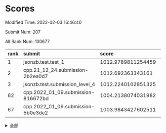 # Scores

Modified Time: 2022-02-03 16:46:40

Submit Num: 207

All Rank Num: 130677

| rank |               submit               |       score        |       sigma        | pk_num |
| :--- | :--------------------------------- | :----------------- | :----------------- | :----- |
| 1    | jsonzb.test.test_1                 | 1012.9789811254459 | 0.8125408007851368 | 2521   |
| 2    | cpp.21_12_24.submission-2b2ea0d7   | 1012.692363343161  | 0.8026593172235039 | 2527   |
| 3    | jsonzb.test.submission_level_4     | 1012.2240102851325 | 0.8160287935047488 | 2526   |
| 62   | cpp.2022_01_09.submission-816672bd | 1004.2138074031982 | 0.7070058197092307 | 2522   |
| 67   | cpp.2022_01_09.submission-5b0e3de2 | 1003.9843427602511 | 0.7104650320518445 | 2527   |


<details>
<summary>全部</summary>

| rank |                 submit                 |       score        |       sigma        | pk_num |
| :--- | :------------------------------------- | :----------------- | :----------------- | :----- |
| 1    | jsonzb.test.test_1                     | 1012.9789811254459 | 0.8125408007851368 | 2521   |
| 2    | cpp.21_12_24.submission-2b2ea0d7       | 1012.692363343161  | 0.8026593172235039 | 2527   |
| 3    | jsonzb.test.submission_level_4         | 1012.2240102851325 | 0.8160287935047488 | 2526   |
| 4    | gobigger.level_3.submission_level_3_19 | 1011.9368443484451 | 0.763892508438016  | 2523   |
| 5    | gobigger.level_3.submission_level_3_33 | 1011.5252370182192 | 0.7856423966451435 | 2529   |
| 6    | gobigger.level_3.submission_level_3_18 | 1011.4406985315336 | 0.7733048513770776 | 2529   |
| 7    | gobigger.level_3.submission_level_3_13 | 1011.2382377742764 | 0.7741216319158967 | 2524   |
| 8    | gobigger.level_3.submission_level_3_25 | 1011.1895317291456 | 0.771875107800948  | 2524   |
| 9    | gobigger.level_3.submission_level_3_4  | 1011.126922260986  | 0.7599208258539127 | 2530   |
| 10   | gobigger.level_3.submission_level_3_32 | 1011.1044253096006 | 0.7756399705242306 | 2525   |
| 11   | gobigger.level_3.submission_level_3_9  | 1010.9670997016365 | 0.7862967988195281 | 2525   |
| 12   | gobigger.level_3.submission_level_3_3  | 1010.8938573268392 | 0.788625635370522  | 2525   |
| 13   | gobigger.level_3.submission_level_3_30 | 1010.7699534805248 | 0.7675619436298083 | 2522   |
| 14   | gobigger.level_3.submission_level_3_14 | 1010.761621032367  | 0.7630184656730644 | 2530   |
| 15   | gobigger.level_3.submission_level_3_49 | 1010.6406581946179 | 0.7866486447998134 | 2526   |
| 16   | gobigger.level_3.submission_level_3_46 | 1010.6038326803122 | 0.7709928793018971 | 2529   |
| 17   | gobigger.level_3.submission_level_3_26 | 1010.4839813233865 | 0.760530297767275  | 2523   |
| 18   | gobigger.level_3.submission_level_3_38 | 1010.4731418527717 | 0.7514894404315204 | 2524   |
| 19   | gobigger.level_3.submission_level_3_48 | 1010.4420906828367 | 0.7546190280363921 | 2525   |
| 20   | gobigger.level_3.submission_level_3_29 | 1010.350116282106  | 0.7634217653596496 | 2523   |
| 21   | gobigger.level_3.submission_level_3_34 | 1010.3045808980338 | 0.7735820249021197 | 2526   |
| 22   | gobigger.level_3.submission_level_3_35 | 1010.2971686778752 | 0.7845615062135838 | 2527   |
| 23   | gobigger.level_3.submission_level_3_20 | 1010.194211514093  | 0.752689988035912  | 2529   |
| 24   | gobigger.level_3.submission_level_3_31 | 1010.1010090392973 | 0.7651285922202421 | 2528   |
| 25   | gobigger.level_3.submission_level_3_44 | 1010.0922170448978 | 0.7655279025330677 | 2529   |
| 26   | gobigger.level_3.submission_level_3_27 | 1010.0711151075421 | 0.749510257121526  | 2523   |
| 27   | gobigger.level_3.submission_level_3_21 | 1010.0563117950421 | 0.7546170269550164 | 2526   |
| 28   | gobigger.level_3.submission_level_3_47 | 1010.0392238444086 | 0.7618734406285256 | 2520   |
| 29   | gobigger.level_3.submission_level_3_12 | 1009.9582478848062 | 0.7570907595590695 | 2530   |
| 30   | gobigger.level_3.submission_level_3_28 | 1009.8647424994698 | 0.7691216817432295 | 2527   |
| 31   | gobigger.level_3.submission_level_3_6  | 1009.7569785041651 | 0.7433397645194659 | 2528   |
| 32   | gobigger.level_3.submission_level_3_0  | 1009.7181302726045 | 0.7514917255767386 | 2525   |
| 33   | gobigger.level_3.submission_level_3_22 | 1009.7008752538428 | 0.7542031237279635 | 2524   |
| 34   | gobigger.level_3.submission_level_3_36 | 1009.6908744795509 | 0.7661553002319349 | 2522   |
| 35   | gobigger.level_3.submission_level_3_15 | 1009.6850953072072 | 0.7626347754836337 | 2523   |
| 36   | gobigger.level_3.submission_level_3_40 | 1009.672469700103  | 0.7555149703169528 | 2524   |
| 37   | gobigger.level_3.submission_level_3_16 | 1009.6461585043702 | 0.7346738828142978 | 2521   |
| 38   | gobigger.level_3.submission_level_3_43 | 1009.6458419977527 | 0.7692740163000891 | 2522   |
| 39   | gobigger.level_3.submission_level_3_17 | 1009.6370054659266 | 0.7732419082787947 | 2524   |
| 40   | gobigger.level_3.submission_level_3_7  | 1009.4725325017124 | 0.7683199641692449 | 2528   |
| 41   | gobigger.level_3.submission_level_3_45 | 1009.3272931610124 | 0.7431508405790166 | 2526   |
| 42   | gobigger.level_3.submission_level_3_1  | 1009.2828469607941 | 0.741922241668583  | 2521   |
| 43   | gobigger.level_3.submission_level_3_41 | 1009.1841768871093 | 0.742470787388103  | 2522   |
| 44   | gobigger.level_3.submission_level_3_10 | 1009.1557054914466 | 0.7612577823132873 | 2527   |
| 45   | gobigger.level_3.submission_level_3_23 | 1009.1222750483203 | 0.7528187744734819 | 2524   |
| 46   | gobigger.level_3.submission_level_3_37 | 1009.1099652563314 | 0.7607814515215138 | 2526   |
| 47   | gobigger.level_3.submission_level_3_2  | 1009.0207531557126 | 0.7562933786411095 | 2523   |
| 48   | gobigger.level_3.submission_level_3_5  | 1008.6967396061482 | 0.7716237835839133 | 2527   |
| 49   | gobigger.level_3.submission_level_3_42 | 1008.642960082977  | 0.7397017089759734 | 2525   |
| 50   | gobigger.level_3.submission_level_3_11 | 1008.5758478655807 | 0.759799336134833  | 2524   |
| 51   | gobigger.level_3.submission_level_3_39 | 1008.5364057840479 | 0.7465673846420366 | 2524   |
| 52   | gobigger.level_3.submission_level_3_24 | 1008.4861444474751 | 0.7622583147293963 | 2516   |
| 53   | gobigger.level_3.submission_level_3_8  | 1008.1711524817689 | 0.7526440695938499 | 2525   |
| 54   | gobigger.level_1.submission_level_1_32 | 1005.4046923858987 | 0.7293395286933322 | 2525   |
| 55   | gobigger.level_1.submission_level_1_21 | 1004.8552086667285 | 0.7303317877668379 | 2522   |
| 56   | gobigger.level_1.submission_level_1_5  | 1004.6736265187208 | 0.7304276630105251 | 2524   |
| 57   | gobigger.level_1.submission_level_1_31 | 1004.3916695590679 | 0.7112893676618898 | 2526   |
| 58   | gobigger.level_1.submission_level_1_15 | 1004.3892263029929 | 0.731035976368823  | 2527   |
| 59   | gobigger.level_1.submission_level_1_18 | 1004.374678602438  | 0.7276282652488859 | 2527   |
| 60   | gobigger.level_1.submission_level_1_10 | 1004.2900480280001 | 0.7168576946838093 | 2530   |
| 61   | gobigger.level_1.submission_level_1_6  | 1004.2471940960706 | 0.7328819650505815 | 2527   |
| 62   | cpp.2022_01_09.submission-816672bd     | 1004.2138074031982 | 0.7070058197092307 | 2522   |
| 63   | gobigger.level_1.submission_level_1_4  | 1004.2033513558731 | 0.7182341801336352 | 2525   |
| 64   | gobigger.level_1.submission_level_1_40 | 1004.199760082046  | 0.7233623253632203 | 2522   |
| 65   | gobigger.level_1.submission_level_1_8  | 1004.1034234791413 | 0.7162586485708826 | 2530   |
| 66   | gobigger.level_1.submission_level_1_42 | 1003.9937370844358 | 0.7128910445608201 | 2522   |
| 67   | cpp.2022_01_09.submission-5b0e3de2     | 1003.9843427602511 | 0.7104650320518445 | 2527   |
| 68   | gobigger.level_1.submission_level_1_24 | 1003.9128860047413 | 0.7124720405002805 | 2528   |
| 69   | gobigger.level_1.submission_level_1_16 | 1003.8855219680192 | 0.7187677112361754 | 2522   |
| 70   | gobigger.level_1.submission_level_1_7  | 1003.884876422244  | 0.7162359907165915 | 2521   |
| 71   | gobigger.level_1.submission_level_1_26 | 1003.8737247212986 | 0.7055995732237011 | 2527   |
| 72   | gobigger.level_1.submission_level_1_9  | 1003.7626678492244 | 0.7141616747288759 | 2525   |
| 73   | gobigger.level_1.submission_level_1_29 | 1003.7417605221052 | 0.7139941729912451 | 2525   |
| 74   | gobigger.level_1.submission_level_1_28 | 1003.7301906362391 | 0.7138915940343938 | 2527   |
| 75   | gobigger.level_1.submission_level_1_11 | 1003.4553491920233 | 0.702527307601574  | 2525   |
| 76   | gobigger.level_1.submission_level_1_48 | 1003.4542691942647 | 0.7189282852783914 | 2529   |
| 77   | gobigger.level_1.submission_level_1_20 | 1003.4400032346088 | 0.7252869231633211 | 2527   |
| 78   | gobigger.level_1.submission_level_1_23 | 1003.3685998185306 | 0.7193846422601825 | 2525   |
| 79   | gobigger.level_1.submission_level_1_41 | 1003.3522335956501 | 0.7156069602384723 | 2521   |
| 80   | gobigger.level_1.submission_level_1_49 | 1003.3131514927512 | 0.7217464897242497 | 2526   |
| 81   | gobigger.level_1.submission_level_1_36 | 1003.2730992389631 | 0.7129558962422646 | 2524   |
| 82   | gobigger.level_1.submission_level_1_37 | 1003.269256164441  | 0.7166165567217716 | 2528   |
| 83   | gobigger.level_1.submission_level_1_38 | 1003.2607277207926 | 0.7147148790183256 | 2528   |
| 84   | gobigger.level_1.submission_level_1_1  | 1003.1546980474351 | 0.70987967623078   | 2525   |
| 85   | gobigger.level_1.submission_level_1_27 | 1003.1484144331622 | 0.7122503633546492 | 2521   |
| 86   | gobigger.level_1.submission_level_1_12 | 1003.1258160480795 | 0.715125710605956  | 2525   |
| 87   | gobigger.level_1.submission_level_1_30 | 1003.1252873629252 | 0.7221522855347654 | 2527   |
| 88   | gobigger.level_1.submission_level_1_43 | 1003.0898745142296 | 0.7085540509758051 | 2532   |
| 89   | gobigger.level_1.submission_level_1_34 | 1003.0759738781504 | 0.7161765598613877 | 2526   |
| 90   | gobigger.level_1.submission_level_1_13 | 1003.0702769514137 | 0.7161481438358293 | 2524   |
| 91   | gobigger.level_1.submission_level_1_45 | 1003.0549860244289 | 0.7188854296318987 | 2524   |
| 92   | gobigger.level_1.submission_level_1_35 | 1003.0220238609708 | 0.7319824916649095 | 2526   |
| 93   | gobigger.level_1.submission_level_1_14 | 1002.9696876015414 | 0.7063562025737289 | 2524   |
| 94   | gobigger.level_1.submission_level_1_46 | 1002.9422857005912 | 0.7121881670915623 | 2526   |
| 95   | gobigger.level_1.submission_level_1_47 | 1002.8625002265645 | 0.7169554468422763 | 2530   |
| 96   | gobigger.level_1.submission_level_1_2  | 1002.76702645238   | 0.7097663544214613 | 2525   |
| 97   | gobigger.level_1.submission_level_1_19 | 1002.6979706674447 | 0.7155380566387861 | 2521   |
| 98   | gobigger.level_1.submission_level_1_25 | 1002.6937267078072 | 0.7084672545791806 | 2526   |
| 99   | gobigger.level_1.submission_level_1_39 | 1002.642642576765  | 0.7147948418505966 | 2527   |
| 100  | gobigger.level_1.submission_level_1_0  | 1002.602981413246  | 0.7125372469591718 | 2521   |
| 101  | gobigger.level_1.submission_level_1_33 | 1002.5823099728949 | 0.7051490738369484 | 2522   |
| 102  | gobigger.level_1.submission_level_1_22 | 1002.4709040416785 | 0.7221070413518962 | 2525   |
| 103  | gobigger.level_1.submission_level_1_17 | 1002.3925389351748 | 0.7180486718574544 | 2518   |
| 104  | gobigger.level_1.submission_level_1_3  | 1002.1377998396213 | 0.7152737812812845 | 2520   |
| 105  | gobigger.level_1.submission_level_1_44 | 1001.8621717353248 | 0.711474094523732  | 2525   |
| 106  | gobigger.random.submission_random_5    | 996.8314798664696  | 0.7069866693845773 | 2526   |
| 107  | gobigger.random.submission_random_12   | 996.8073546502367  | 0.7054590200767246 | 2527   |
| 108  | gobigger.random.submission_random_7    | 996.6197586113735  | 0.7023138262323235 | 2524   |
| 109  | gobigger.random.submission_random_14   | 996.6177579685832  | 0.7041362933319869 | 2524   |
| 110  | gobigger.random.submission_random_30   | 996.562883465898   | 0.7083473830265724 | 2521   |
| 111  | gobigger.random.submission_random_18   | 996.5408583968596  | 0.7059014947141942 | 2522   |
| 112  | gobigger.random.submission_random_35   | 996.5397901616342  | 0.7059298209457048 | 2530   |
| 113  | gobigger.random.submission_random_41   | 996.4923049203454  | 0.7305882328342999 | 2524   |
| 114  | gobigger.random.submission_random_25   | 996.4048792357553  | 0.712188419217758  | 2528   |
| 115  | gobigger.random.submission_random_8    | 996.3330855298071  | 0.716539208895441  | 2519   |
| 116  | gobigger.random.submission_random_27   | 996.2902853735146  | 0.7117902697586319 | 2522   |
| 117  | gobigger.random.submission_random_22   | 996.2862600546372  | 0.7052415482161429 | 2520   |
| 118  | gobigger.random.submission_random_2    | 996.2145696969359  | 0.7125981460607852 | 2527   |
| 119  | gobigger.random.submission_random_24   | 996.168343563725   | 0.7290262033885322 | 2528   |
| 120  | gobigger.random.submission_random_33   | 996.1424538139587  | 0.7092654840255543 | 2526   |
| 121  | gobigger.random.submission_random_31   | 996.0820869862583  | 0.7164814336872625 | 2528   |
| 122  | gobigger.random.submission_random_3    | 996.058646347872   | 0.7130124428586593 | 2526   |
| 123  | gobigger.random.submission_random_1    | 996.0470381011853  | 0.7099042454147335 | 2531   |
| 124  | gobigger.random.submission_random_9    | 995.9887438606478  | 0.7147664967245093 | 2519   |
| 125  | gobigger.random.submission_random_39   | 995.9537654920925  | 0.7112686448325963 | 2524   |
| 126  | gobigger.random.submission_random_37   | 995.9454367926938  | 0.7204450909127814 | 2526   |
| 127  | gobigger.random.submission_random_32   | 995.8921809041977  | 0.7300766030818132 | 2523   |
| 128  | gobigger.random.submission_random_6    | 995.8170664713904  | 0.726420274318931  | 2529   |
| 129  | gobigger.random.submission_random_28   | 995.8160426201373  | 0.715304101591254  | 2528   |
| 130  | gobigger.random.submission_random_13   | 995.8050492575481  | 0.7145525280064894 | 2528   |
| 131  | gobigger.random.submission_random_34   | 995.7499905946056  | 0.7127848929454003 | 2530   |
| 132  | gobigger.random.submission_random_26   | 995.6939953507908  | 0.6982359620667327 | 2525   |
| 133  | gobigger.random.submission_random_0    | 995.6672588013738  | 0.7258422713354363 | 2523   |
| 134  | gobigger.random.submission_random_38   | 995.658712006936   | 0.7153233901228475 | 2525   |
| 135  | gobigger.random.submission_random_36   | 995.6282707299664  | 0.709745673819339  | 2526   |
| 136  | gobigger.random.submission_random_29   | 995.432326449494   | 0.7134936126933064 | 2525   |
| 137  | gobigger.random.submission_random_48   | 995.3760159387326  | 0.7062333471123736 | 2526   |
| 138  | gobigger.random.submission_random_20   | 995.3661648521734  | 0.7024379081563572 | 2524   |
| 139  | gobigger.random.submission_random_10   | 995.2817755215513  | 0.7127367200214586 | 2527   |
| 140  | gobigger.random.submission_random_40   | 995.2640887351814  | 0.7098746491262088 | 2521   |
| 141  | gobigger.random.submission_random_47   | 995.230554266728   | 0.7123622423819445 | 2524   |
| 142  | gobigger.random.submission_random_4    | 995.218412072561   | 0.7228984342218951 | 2526   |
| 143  | gobigger.random.submission_random_45   | 995.1693626191641  | 0.7149493963166438 | 2527   |
| 144  | gobigger.random.submission_random_19   | 995.1211470882016  | 0.6936757272572693 | 2522   |
| 145  | gobigger.random.submission_random_17   | 995.1054176825471  | 0.7025193168430891 | 2526   |
| 146  | gobigger.random.submission_random_42   | 995.0606900196087  | 0.7186061978917258 | 2529   |
| 147  | gobigger.random.submission_random_15   | 994.9413146275815  | 0.7295176143968244 | 2522   |
| 148  | gobigger.random.submission_random_49   | 994.854795289521   | 0.710194768515064  | 2528   |
| 149  | gobigger.random.submission_random_46   | 994.80130027937    | 0.7185933896064587 | 2527   |
| 150  | gobigger.random.submission_random_43   | 994.7589023897559  | 0.7061517958279622 | 2529   |
| 151  | gobigger.random.submission_random_23   | 994.5760240961896  | 0.7219936046512317 | 2527   |
| 152  | gobigger.random.submission_random_21   | 994.5259018393484  | 0.7197209280835005 | 2524   |
| 153  | gobigger.random.submission_random_16   | 994.4937100888403  | 0.7058215296971079 | 2528   |
| 154  | gobigger.random.submission_random_44   | 994.4881647585854  | 0.7153384522138416 | 2524   |
| 155  | gobigger.random.submission_random_11   | 994.3140138804381  | 0.7228498197841929 | 2523   |
| 156  | gobigger.level_2.submission_level_2_20 | 993.5874477065006  | 0.7266122945063466 | 2523   |
| 157  | gobigger.level_2.submission_level_2_11 | 993.5514295558595  | 0.7302820536209012 | 2525   |
| 158  | gobigger.level_2.submission_level_2_9  | 993.475272453159   | 0.7317800352779076 | 2527   |
| 159  | gobigger.level_2.submission_level_2_30 | 993.3830927409424  | 0.7238085457058385 | 2529   |
| 160  | gobigger.level_2.submission_level_2_31 | 993.2783598126506  | 0.7308764168950117 | 2524   |
| 161  | gobigger.level_2.submission_level_2_22 | 993.2757428538778  | 0.756616869392494  | 2519   |
| 162  | gobigger.level_2.submission_level_2_17 | 993.1946090550526  | 0.7383864858956467 | 2522   |
| 163  | gobigger.level_2.submission_level_2_46 | 993.102256698499   | 0.7432150675840961 | 2529   |
| 164  | gobigger.level_2.submission_level_2_0  | 993.033035123557   | 0.7394122158233324 | 2523   |
| 165  | gobigger.level_2.submission_level_2_47 | 993.030748207929   | 0.7480869443447162 | 2532   |
| 166  | gobigger.level_2.submission_level_2_1  | 992.8257722968766  | 0.7306726589268725 | 2529   |
| 167  | gobigger.level_2.submission_level_2_37 | 992.6830310677959  | 0.7405120297663661 | 2519   |
| 168  | gobigger.level_2.submission_level_2_34 | 992.6823946359227  | 0.7366334629291044 | 2529   |
| 169  | gobigger.level_2.submission_level_2_40 | 992.6301012075935  | 0.7379004993380548 | 2526   |
| 170  | gobigger.level_2.submission_level_2_27 | 992.6224676766968  | 0.728623557279314  | 2526   |
| 171  | gobigger.level_2.submission_level_2_43 | 992.5670151326207  | 0.7343722167059954 | 2529   |
| 172  | gobigger.level_2.submission_level_2_24 | 992.5607177580027  | 0.7625883602133189 | 2522   |
| 173  | gobigger.level_2.submission_level_2_33 | 992.4820872320987  | 0.730257165513251  | 2525   |
| 174  | gobigger.level_2.submission_level_2_3  | 992.4236380202304  | 0.7435970773352023 | 2519   |
| 175  | gobigger.level_2.submission_level_2_29 | 992.4198448393797  | 0.7403411209643413 | 2524   |
| 176  | gobigger.level_2.submission_level_2_14 | 992.4127193683956  | 0.7315010756828292 | 2524   |
| 177  | gobigger.level_2.submission_level_2_13 | 992.3906929658126  | 0.739987150389414  | 2530   |
| 178  | gobigger.level_2.submission_level_2_39 | 992.3479977736501  | 0.7558145549483154 | 2523   |
| 179  | gobigger.level_2.submission_level_2_2  | 992.3221498669249  | 0.7560994262205825 | 2528   |
| 180  | gobigger.level_2.submission_level_2_18 | 992.3076311897717  | 0.7513273891549291 | 2524   |
| 181  | gobigger.level_2.submission_level_2_7  | 992.2691380575951  | 0.7428222122237417 | 2528   |
| 182  | gobigger.level_2.submission_level_2_5  | 992.235967685435   | 0.7287877751395784 | 2527   |
| 183  | gobigger.level_2.submission_level_2_41 | 992.0698906684528  | 0.7529510692997701 | 2523   |
| 184  | gobigger.level_2.submission_level_2_36 | 992.001821410562   | 0.7667838518831508 | 2524   |
| 185  | gobigger.level_2.submission_level_2_25 | 991.9389886209703  | 0.7486665297714946 | 2527   |
| 186  | gobigger.level_2.submission_level_2_35 | 991.8157908995702  | 0.7402466430453346 | 2525   |
| 187  | gobigger.level_2.submission_level_2_6  | 991.7585534494966  | 0.7501777236669616 | 2525   |
| 188  | gobigger.level_2.submission_level_2_19 | 991.7506143537183  | 0.733609880045117  | 2521   |
| 189  | gobigger.level_2.submission_level_2_15 | 991.6564735471978  | 0.774156639051467  | 2525   |
| 190  | gobigger.level_2.submission_level_2_16 | 991.6502600650105  | 0.7407595160509518 | 2524   |
| 191  | gobigger.level_2.submission_level_2_8  | 991.6472746773483  | 0.7300097285890915 | 2522   |
| 192  | gobigger.level_2.submission_level_2_12 | 991.4998014532848  | 0.7634134067761914 | 2525   |
| 193  | gobigger.level_2.submission_level_2_10 | 991.4455673923878  | 0.7519530663027185 | 2526   |
| 194  | gobigger.level_2.submission_level_2_44 | 991.3394870266088  | 0.7548293799093316 | 2527   |
| 195  | gobigger.level_2.submission_level_2_32 | 991.3307780123754  | 0.7313253382673284 | 2526   |
| 196  | gobigger.level_2.submission_level_2_49 | 991.1978664423619  | 0.7614158952069994 | 2524   |
| 197  | gobigger.level_2.submission_level_2_48 | 991.1215192273165  | 0.7582542594831971 | 2524   |
| 198  | gobigger.level_2.submission_level_2_28 | 991.1085100264654  | 0.7496504567765508 | 2523   |
| 199  | gobigger.level_2.submission_level_2_42 | 990.9732127221425  | 0.7476875098249068 | 2526   |
| 200  | gobigger.level_2.submission_level_2_23 | 990.9599342748534  | 0.7586158927953893 | 2525   |
| 201  | gobigger.level_2.submission_level_2_45 | 990.9588770622562  | 0.7612021401764122 | 2528   |
| 202  | gobigger.level_2.submission_level_2_38 | 990.9497243553017  | 0.7626796510985556 | 2526   |
| 203  | gobigger.level_2.submission_level_2_26 | 990.5346887535063  | 0.7851292627373694 | 2526   |
| 204  | gobigger.level_2.submission_level_2_21 | 990.1426058276252  | 0.7663305238530367 | 2530   |
| 205  | gobigger.level_2.submission_level_2_4  | 989.9765623294113  | 0.7498866599393288 | 2524   |
| 206  | gobigger.none.submission_none_0        | 977.4714068880629  | 1.4345334353436827 | 2528   |
| 207  | gobigger.none.submission_none_1        | 975.4445085336746  | 1.538159343436734  | 2524   |

</details>